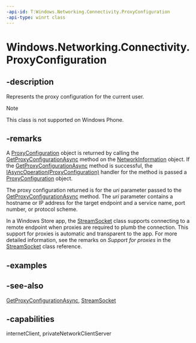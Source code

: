 ```yaml
---
-api-id: T:Windows.Networking.Connectivity.ProxyConfiguration
-api-type: winrt class
---
```


<!-- Class syntax.
public class ProxyConfiguration : Windows.Networking.Connectivity.IProxyConfiguration
-->

# Windows.Networking.Connectivity.ProxyConfiguration

## -description
Represents the proxy configuration for the current user. 

> [!NOTE]
> This class is not supported on Windows Phone.

## -remarks
A [ProxyConfiguration](proxyconfiguration.md) object is returned by calling the [GetProxyConfigurationAsync](networkinformation_getproxyconfigurationasync.md) method on the [NetworkInformation](networkinformation.md) object. If the [GetProxyConfigurationAsync](networkinformation_getproxyconfigurationasync.md) method is successful, the [IAsyncOperation(ProxyConfiguration)](../windows.foundation/iasyncoperation_1.md) handler for the method is passed a [ProxyConfiguration](proxyconfiguration.md) object.

The proxy configuration returned is for the *uri* parameter passed to the [GetProxyConfigurationAsync](networkinformation_getproxyconfigurationasync.md) method. The *uri* parameter contains a hostname or IP address for the target endpoint and a service name, port number, or protocol scheme.

In a Windows Store app, the [StreamSocket](../windows.networking.sockets/streamsocket.md) class supports connecting to a remote endpoint when proxies are required to plumb the connection. This support for proxies is automatic and transparent to the app. For more detailed information, see the remarks on *Support for proxies* in the [StreamSocket](../windows.networking.sockets/streamsocket.md) class reference.

## -examples

## -see-also
[GetProxyConfigurationAsync](networkinformation_getproxyconfigurationasync.md), [StreamSocket](../windows.networking.sockets/streamsocket.md)

## -capabilities
internetClient, privateNetworkClientServer
